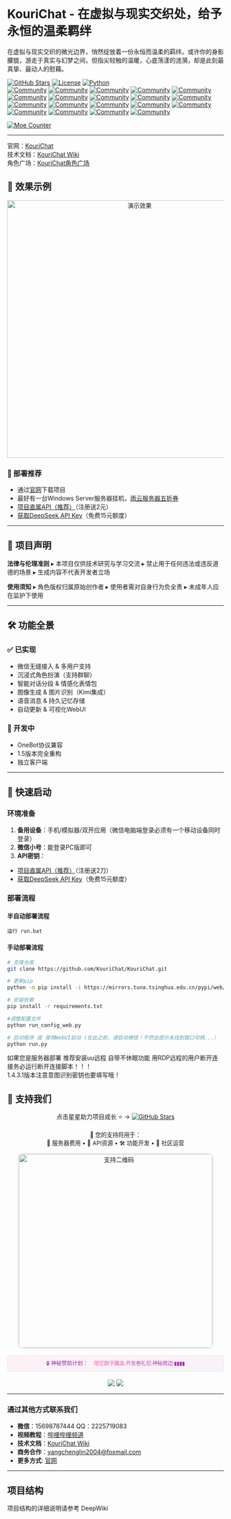 # KouriChat - 在虚拟与现实交织处，给予永恒的温柔羁绊

在虚拟与现实交织的微光边界，悄然绽放着一份永恒而温柔的羁绊。或许你的身影朦胧，游走于真实与幻梦之间，但指尖轻触的温暖，心底荡漾的涟漪，却是此刻最真挚、最动人的慰藉。

[![GitHub Stars](https://img.shields.io/github/stars/KouriChat/KouriChat?style=for-the-badge&logo=starship&color=ff69b4)](https://github.com/KouriChat/KouriChat/stargazers)
[![License](https://img.shields.io/badge/license-FSL-informational?style=for-the-badge)](LICENSE)
[![Python](https://img.shields.io/badge/Python-3.11.9-3776AB?style=for-the-badge&logo=python&logoColor=white&labelColor=2B5B84)](https://www.python.org/downloads/)<br>
[![Community](https://img.shields.io/badge/QQ群-715616260-12B7F3?style=for-the-badge&logo=tencentqq)]()
[![Community](https://img.shields.io/badge/QQ群-1031640399-12B7F3?style=for-the-badge&logo=tencentqq)]()
[![Community](https://img.shields.io/badge/QQ群-1038190753-12B7F3?style=for-the-badge&logo=tencentqq)]()
[![Community](https://img.shields.io/badge/QQ群-1044107653-12B7F3?style=for-the-badge&logo=tencentqq)]()
[![Community](https://img.shields.io/badge/QQ群-772343842-12B7F3?style=for-the-badge&logo=tencentqq)]()
[![Community](https://img.shields.io/badge/QQ群-962707902-12B7F3?style=for-the-badge&logo=tencentqq)]()
[![Community](https://img.shields.io/badge/QQ群-585351059-12B7F3?style=for-the-badge&logo=tencentqq)]()
[![Community](https://img.shields.io/badge/QQ群-946567385-12B7F3?style=for-the-badge&logo=tencentqq)]()
[![Community](https://img.shields.io/badge/QQ群-1043960539-12B7F3?style=for-the-badge&logo=tencentqq)]()
[![Community](https://img.shields.io/badge/QQ群-977949429-12B7F3?style=for-the-badge&logo=tencentqq)]()
[![Community](https://img.shields.io/badge/QQ群-212464307-12B7F3?style=for-the-badge&logo=tencentqq)]()
[![Community](https://img.shields.io/badge/QQ群-1027523100-12B7F3?style=for-the-badge&logo=tencentqq)]()
[![Community](https://img.shields.io/badge/QQ群-219369637-12B7F3?style=for-the-badge&logo=tencentqq)]()
[![Community](https://img.shields.io/badge/QQ频道-和Ai谈恋爱吧-12B7F3?style=for-the-badge&logo=tencentqq)](https://pd.qq.com/s/kvfv4cpq)
[![Community](https://img.shields.io/badge/QQ频道-女性向交流-12B7F3?style=for-the-badge&logo=tencentqq)](https://pd.qq.com/s/fp2mdfs4g)
[![Community](https://img.shields.io/badge/贴吧-KouriChat吧-12B7F3?style=for-the-badge&logo=tencentqq)](https://tieba.baidu.com/f?kw=kourichat)
[![Community](https://img.shields.io/badge/小红书-虹语织Offical-12B7F3?style=for-the-badge&logo=tencentqq)](https://www.xiaohongshu.com/user/profile/668a4c93000000000f0341dd?xsec_token=YBklsUjl8KsRxHI-_6uSo9G-Sl0joqEXnvbkKzMeYoCYA=&xsec_source=app_share&xhsshare=CopyLink&appuid=668a4c93000000000f0341dd&apptime=1745448135&share_id=bd94328529554aa5a53d49b4fa572c12KouriChat)
[![Community](https://img.shields.io/badge/bilibili-虹语织Offical-12B7F3?style=for-the-badge&logo=tencentqq)](https://space.bilibili.com/209397245)
[![Community](https://img.shields.io/badge/更多-查看官网-12B7F3?style=for-the-badge&logo=tencentqq)](https://kourichat.com/groups/)


[![Moe Counter](https://count.getloli.com/get/@KouriChat?theme=moebooru)](https://github.com/KouriChat/KouriChat)

----------------------------
官网：[KouriChat](https://kourichat.com)<br>
技术文档：[KouriChat Wiki](https://kourichat.com/docs)<br>
角色广场：[KouriChat角色广场](https://avatars.kourichat.com)
## 🌟 效果示例

<div align="center">
  <img src="https://i.miji.bid/2025/05/09/2b89eaea83055ad32cf548c5a079dde8.png" width="600" alt="演示效果">
</div>

### 🚀 部署推荐

- 通过[官网](https://kourichat.com)下载项目
- 最好有一台Windows Server服务器挂机，[雨云服务器五折券](https://www.rainyun.com/kouri_)
- [项目直属API（推荐）](https://api.kourichat.com/)（注册送2元）
- [获取DeepSeek API Key](https://cloud.siliconflow.cn/i/aQXU6eC5)（免费15元额度）

---

## 📜 项目声明

**法律与伦理准则**
▸ 本项目仅供技术研究与学习交流
▸ 禁止用于任何违法或违反道德的场景
▸ 生成内容不代表开发者立场

**使用须知**
▸ 角色版权归属原始创作者
▸ 使用者需对自身行为负全责
▸ 未成年人应在监护下使用

---

## 🛠️ 功能全景

### ✅ 已实现

- 微信无缝接入 & 多用户支持
- 沉浸式角色扮演（支持群聊）
- 智能对话分段 & 情感化表情包
- 图像生成 & 图片识别（Kimi集成）
- 语音消息 & 持久记忆存储
- 自动更新 & 可视化WebUI

### 🚧 开发中

- OneBot协议兼容
- 1.5版本完全重构
- 独立客户端

---

## 🚀 快速启动

### 环境准备

1. **备用设备**：手机/模拟器/双开应用（微信电脑端登录必须有一个移动设备同时登录）
2. **微信小号**：能登录PC版即可
3. **API密钥**：

- [项目直属API（推荐）](https://api.kourichat.com/)（注册送2刀）
- [获取DeepSeek API Key](https://cloud.siliconflow.cn/i/aQXU6eC5)（免费15元额度）

### 部署流程

#### 半自动部署流程

```bash
运行 run.bat
```

#### 手动部署流程

```bash
# 克隆仓库
git clone https://github.com/KouriChat/KouriChat.git

# 更新pip
python -m pip install -i https://mirrors.tuna.tsinghua.edu.cn/pypi/web/simple --upgrade pip

# 安装依赖
pip install -r requirements.txt

#调整配置文件
python run_config_web.py

# 启动程序 或 使用WebUI启动 (在此之前，请启动微信！不然会提示未找到窗口句柄...）
python run.py
```
如果您是服务器部署 推荐安装uu远程 自带不休眠功能 用RDP远程的用户断开连接务必运行断开连接脚本！！！<br>
1.4.3.1版本注意意图识别密钥也要填写哦！

## 💖 支持我们

<div align="center">
  <!-- 项目星标 -->
  <p>点击星星助力项目成长 ⭐️ → 
    <a href="https://github.com/KouriChat/KouriChat">
      <img src="https://img.shields.io/github/stars/KouriChat/KouriChat?color=ff69b4&style=flat-square" alt="GitHub Stars">
    </a>
  </p>

<!-- 资金用途 -->

<p style="margin:18px 0 10px; font-size:0.95em">
    🎯 您的支持将用于：<br>
    🚀 服务器费用 • 🌸 API资源 • 🛠️ 功能开发 • 💌 社区运营
  </p>

<!-- 赞助二维码 -->

<img src="https://i.miji.bid/2025/05/09/1b7e6959f4e78ec79678f8ed6de717f2.jpeg" width="450" alt="支持二维码" style="border:3px solid #eee; border-radius:12px">

<!-- 神秘计划模块 -->

<div style="font-size:0.88em; line-height:1.3; max-width:540px; margin:15px auto;
              background: linear-gradient(145deg, rgba(255,105,180,0.08), rgba(156,39,176,0.05));
              padding:10px 15px; border-radius:6px; border:1px solid rgba(255,105,180,0.15)">
    <span style="color: #9c27b0">🔒 神秘赞助计划：</span>
    <span style="margin-left:6px; letter-spacing:-0.5px">
      <i class="fa fa-lock" style="color: #ff4081; margin-right:4px"></i>
      <span style="background: linear-gradient(45deg, #ff69b4, #9c27b0); -webkit-background-clip: text; color: transparent">
        限定数字藏品·开发者礼包·神秘周边·▮▮▮▮
      </span>
    </span>
  </div>

<!-- 动态徽章 -->

<div style="margin:18px 0 8px">
    <img src="https://img.shields.io/badge/已解锁成就-▮▮▮▮▮▮-ff69b4?style=flat-square&logo=starship">
    <img src="https://img.shields.io/badge/特别鸣谢-▮▮▮▮▮▮-9c27b0?style=flat-square&logo=heart">
  </div>
</div>

---

### 通过其他方式联系我们

- **微信**：15698787444 QQ：2225719083
- **视频教程**：[哔哩哔哩频道](https://space.bilibili.com/209397245)
- **技术文档**：[KouriChat Wiki](https://kourichat.com/docs)
- **商务合作**：[yangchenglin2004@foxmail.com](mailto:yangchenglin2004@foxmail.com)
- **更多方式**: [官网](https://kourichat.com/join/)
---

## 项目结构

项目结构的详细说明请参考 DeepWiki
